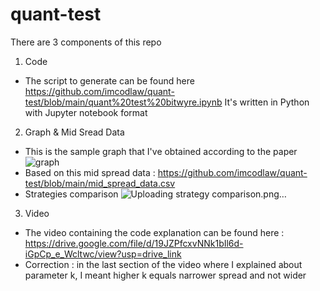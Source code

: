 # quant-test

There are 3 components of this repo

1. Code
- The script to generate can be found here https://github.com/imcodlaw/quant-test/blob/main/quant%20test%20bitwyre.ipynb
  It's written in Python with Jupyter notebook format

2. Graph & Mid Sread Data
- This is the sample graph that I've obtained according to the paper
![graph](https://github.com/imcodlaw/quant-test/assets/14073798/32d0813b-dc92-4c0d-9f11-3b9da8e32554)
- Based on this mid spread data : https://github.com/imcodlaw/quant-test/blob/main/mid_spread_data.csv
- Strategies comparison
  ![Uploading strategy comparison.png…]()


3. Video
- The video containing the code explanation can be found here : https://drive.google.com/file/d/19JZPfcxvNNk1bIl6d-iGpCp_e_Wcltwc/view?usp=drive_link
- Correction : in the last section of the video where I explained about parameter k, I meant higher k equals narrower spread and not wider


